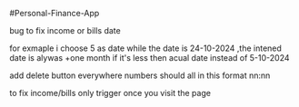 #Personal-Finance-App 



bug to fix income or bills date 

for exmaple i choose 5 as date while the date is 24-10-2024 ,the intened date is alywas +one month if it's less then acual date instead of 5-10-2024 


add delete button everywhere 
numbers should all in this format nn:nn 













to fix income/bills only trigger once you visit the page 
